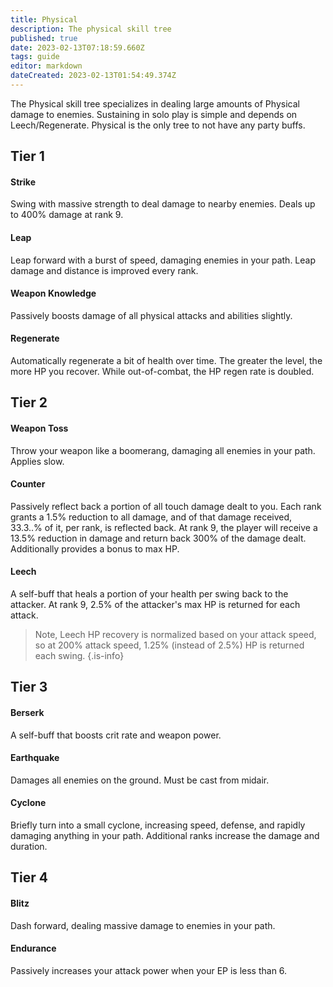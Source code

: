 ```yaml
---
title: Physical
description: The physical skill tree
published: true
date: 2023-02-13T07:18:59.660Z
tags: guide
editor: markdown
dateCreated: 2023-02-13T01:54:49.374Z
---
```


The Physical skill tree specializes in dealing large amounts of Physical damage to enemies. Sustaining in solo play is simple and depends on Leech/Regenerate. Physical is the only tree to not have any party buffs.

## Tier 1

#### **Strike**

Swing with massive strength to deal damage to nearby enemies. Deals up to 400% damage at rank 9.

#### **Leap**

Leap forward with a burst of speed, damaging enemies in your path. Leap damage and distance is improved every rank.

#### **Weapon Knowledge**

Passively boosts damage of all physical attacks and abilities slightly.

#### **Regenerate**

Automatically regenerate a bit of health over time. The greater the level, the more HP you recover. While out-of-combat, the HP regen rate is doubled.

## Tier 2

#### **Weapon Toss**

Throw your weapon like a boomerang, damaging all enemies in your path. Applies slow.

#### **Counter**

Passively reflect back a portion of all touch damage dealt to you. Each rank grants a 1.5% reduction to all damage, and of that damage received, 33.3..% of it, per rank, is reflected back. At rank 9, the player will receive a 13.5% reduction in damage and return back 300% of the damage dealt. Additionally provides a bonus to max HP.

#### **Leech**

A self-buff that heals a portion of your health per swing back to the attacker. At rank 9, 2.5% of the attacker's max HP is returned for each attack. 

> Note, Leech HP recovery is normalized based on your attack speed, so at 200% attack speed, 1.25% (instead of 2.5%) HP is returned each swing.
{.is-info}

## Tier 3

#### **Berserk**

A self-buff that boosts crit rate and weapon power.

#### **Earthquake**

Damages all enemies on the ground. Must be cast from midair.

#### **Cyclone**

Briefly turn into a small cyclone, increasing speed, defense, and rapidly damaging anything in your path. Additional ranks increase the damage and duration.

## Tier 4

#### **Blitz**

Dash forward, dealing massive damage to enemies in your path.

#### **Endurance**

Passively increases your attack power when your EP is less than 6.